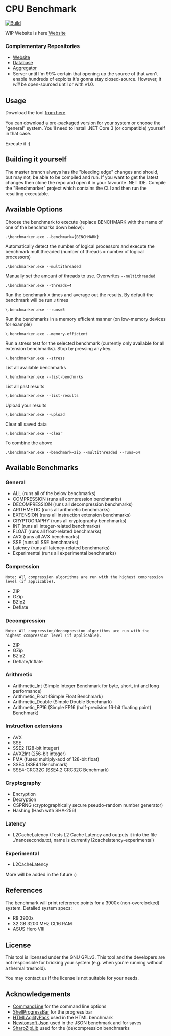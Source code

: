 # CPU Benchmark

[![Build](https://action-badges.now.sh/L3tum/CPU-Benchmark?action=.NET%20Core%20CI)](https://action-badges.now.sh/L3tum/CPU-Benchmark?action=.NET%20Core%20CI)

WIP Website is here [Website](https://l3tum.github.io/CPU-Benchmark/)

### Complementary Repositories

- [Website](https://github.com/L3tum/CPU-Benchmark-Website)
- [Database](https://github.com/L3tum/CPU-Benchmark-Database)
- [Aggregator](https://github.com/L3tum/CPU-Benchmark-Database-Aggregator)
- ~~Server~~ until I'm 99% certain that opening up the source of that won't enable hundreds of exploits it's gonna stay closed-source. However, it *will* be open-sourced until or with v1.0.

## Usage

Download the tool [from here](https://github.com/L3tum/CPU-Benchmark/releases/latest).

You can download a pre-packaged version for your system or choose the "general" system. You'll need to install .NET Core 3 (or compatible) yourself in that case.

Execute it :)

## Building it yourself

The master branch always has the "bleeding edge" changes and should, but may not, be able to be compiled and run.
If you want to get the latest changes then clone the repo and open it in your favourite .NET IDE. Compile the "Benchmarker" project which contains the CLI and then run the resulting executable.

## Available Options

Choose the benchmark to execute (replace BENCHMARK with the name of one of the benchmarks down below):

`.\benchmarker.exe --benchmark={BENCHMARK}`

Automatically detect the number of logical processors and execute the benchmark multithreaded (number of threads = number of logical processors)

`.\benchmarker.exe --multithreaded`

Manually set the amount of threads to use. Overwrites `--multithreaded`

`.\benchmarker.exe --threads=4`

Run the benchmark `X` times and average out the results. By default the benchmark will be run `3` times

`\.benchmarker.exe --runs=5`

Run the benchmarks in a memory efficient manner (on low-memory devices for example)

`\.benchmarker.exe --memory-efficient`

Run a stress test for the selected benchmark (currently only available for all extension benchmarks). Stop by pressing any key.

`\.benchmarker.exe --stress`

List all available benchmarks

`\.benchmarker.exe --list-benchmrks`

List all past results

`\.benchmarker.exe --list-results`

Upload your results

`\.benchmarker.exe --upload`

Clear all saved data

`\.benchmarker.exe --clear`


To combine the above

`.\benchmarker.exe --benchmark=zip --multithreaded --runs=64`

## Available Benchmarks

### General

* ALL (runs all of the below benchmarks)
* COMPRESSION (runs all compression benchmarks)
* DECOMPRESSION (runs all decompression benchmarks)
* ARITHMETIC (runs all arithmetic benchmarks)
* EXTENSION (runs all instruction extension benchmarks)
* CRYPTOGRAPHY (runs all cryptography benchmarks)
* INT (runs all integer-related benchmarks)
* FLOAT (runs all float-related benchmarks)
* AVX (runs all AVX benchmarks)
* SSE (runs all SSE benchmarks)
* Latency (runs all latency-related benchmarks)
* Experimental (runs all experimental benchmarks)

### Compression

`Note: All compression algorithms are run with the highest compression level (if applicable).`

* ZIP
* GZip
* BZip2
* Deflate

### Decompression

`Note: All compression/decompression algorithms are run with the highest compression level (if applicable).`

* ZIP
* GZip
* BZip2
* Deflate/Inflate

### Arithmetic

* Arithmetic_Int (Simple Integer Benchmark for byte, short, int and long performance)
* Arithmetic_Float (Simple Float Benchmark)
* Arithmetic_Double (Simple Double Benchmark)
* Arithmetic_FP16 (Simple FP16 (half-precision 16-bit floating point) Benchmark)

### Instruction extensions

* AVX
* SSE
* SSE2 (128-bit integer)
* AVX2Int (256-bit integer)
* FMA (fused multiply-add of 128-bit float)
* SSE4 (SSE4.1 Benchmark)
* SSE4-CRC32C (SSE4.2 CRC32C Benchmark)

### Cryptography

* Encryption
* Decryption
* CSPRNG (cryptographically secure pseudo-random number generator)
* Hashing (Hash with SHA-256)

### Latency

* L2CacheLatency (Tests L2 Cache Latency and outputs it into the file ./nanoseconds.txt, name is currently l2cachelatency-experimental)

### Experimental

* L2CacheLatency

More will be added in the future :)

## References

The benchmark will print reference points for a 3900x (non-overclocked) system.
Detailed system specs:
- R9 3900x
- 32 GB 3200 MHz CL16 RAM
- ASUS Hero VIII

## License

This tool is licensed under the GNU GPLv3. This tool and the developers are not responsible for bricking your system (e.g. when you're running without a thermal treshold).

You may contact us if the license is not suitable for your needs.

## Acknowledgements

- [CommandLine](https://github.com/commandlineparser/commandline) for the command line options
- [ShellProgressBar](https://github.com/Mpdreamz/shellprogressbar) for the progress bar
- [HTMLAgilityPack](https://github.com/zzzprojects/html-agility-pack) used in the HTML benchmark
- [Newtonsoft.Json](https://github.com/JamesNK/Newtonsoft.Json) used in the JSON benchmark and for saves
- [SharpZipLib](https://github.com/icsharpcode/SharpZipLib) used for the (de)compression benchmarks